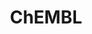---
layout: default
bigquery: https://console.cloud.google.com/bigquery?p=patents-public-data&d=ebi_chembl&page=dataset
citation: '"The ChEMBL database in 2017." Anna Gaulton, Anne Hersey, Michał Nowotka,
  A Patrícia Bento, Jon Chambers, David Mendez, Prudence Mutowo, Francis Atkinson,
  Louisa J Bellis, Elena Cibrián-Uhalte, Mark Davies, Nathan Dedman, Anneli Karlsson,
  María Paula Magariños, John P Overington, George Papadatos, Ines Smit, Andrew R
  Leach Nucleic acids Research (2017) 45 (Database Issue), D945-D954'
contributors: European Bioinformatics Institute
cost: None
description: ChEMBL Data is a manually curated database of small molecules used in
  drug discovery, including information about existing patented drugs.
documentation: 'schema: https://www.ebi.ac.uk/chembl/db_schema


  '
last_edit: 04/06/2022, 19:21:07
location: https://console.cloud.google.com/marketplace/product/google_patents_public_datasets/chembl
maintained_by: EMBL-EBI, an outstation of European Molecular Biology Laboratory
related_publications: '

  ChEMBL: towards direct deposition of bioassay data.


  Mendez D, Gaulton A, Bento AP, Chambers J, De Veij M, Félix E, Magariños MP, Mosquera
  JF, Mutowo P, Nowotka M, Gordillo-Marañón M, Hunter F, Junco L, Mugumbate G, Rodriguez-Lopez
  M, Atkinson F, Bosc N, Radoux CJ, Segura-Cabrera A, Hersey A, Leach AR.


  — Nucleic Acids Res. 2019; 47(D1):D930-D940. doi: 10.1093/nar/gky1075

  '
schema_fields:
- warning_description
- mc_target_accession
- dosed_ingredient
- l6
- cell_id
- caloha_id
- hrac_code
- warning_id
- src_assay_id
- mc_organism
- acd_logd
- value
- chirality
- pathway_key
- mol_irac_id
- pubmed_id
- component_id
- pchembl_value
- text_value
- mc_target_name
- bao_id
- status
- volume
- withdrawn_flag
- co_stem_id
- full_molformula
- downgraded
- parent_type
- tbl
- doi
- biocomp_id
- potential_duplicate
- hba
- go_id
- mechanism_of_action
- published_units
- met_id
- entity_id
- alert_id
- active_ingredient
- metabolite_record_id
- black_box_warning
- l1
- sei
- approval_date
- metref_id
- protclasssyn_id
- standard_inchi
- lle
- mol_frac_id
- assay_source
- accession
- parameter_type
- aspect
- bao_endpoint
- db_source
- annotation
- parent_id
- drug_product_flag
- acd_most_apka
- withdrawn_class
- res_stem_id
- standard_upper_value
- site_name
- as_id
- prodrug
- first_in_class
- who_extra
- l2
- enzyme_name
- applicant_full_name
- qudt_units
- chebi_par_id
- dosage_form
- cx_logp
- creation_date
- units
- curated_by
- cx_most_bpka
- substrate_record_id
- compound_name
- nda_type
- mw_freebase
- start_position
- cpd_str_alert_id
- tax_id
- natural_product
- usan_year
- homologue
- src_compound_id
- uberon_id
- l3
- alert_set_id
- ass_cls_map_id
- patent_expire_date
- innovator_company
- ap_id
- binding_site_comment
- mec_id
- standard_inchi_key
- hrac_class_id
- updated_on
- le
- warning_country
- compound_key
- db_version
- parenteral
- aidx
- path
- level5
- confidence_score
- target_desc
- ref_id
- molecular_species
- cell_source_tissue
- alogp
- stem_class
- acd_most_bpka
- parameter_value
- version
- authors
- activity_count
- parent_go_id
- domain_type
- label
- bto_id
- compsyn_id
- standard_type
- usan_stem
- efo_id
- publication_number
- title
- definition
- assay_tax_id
- therapeutic_flag
- src_id
- chembl_id
- full_mwt
- action_type
- targcomp_id
- ro3_pass
- warning_type
- assay_param_id
- short_name
- sitecomp_id
- level3_description
- assay_subcellular_fraction
- type
- cell_source_organism
- molregno
- class_type
- helm_notation
- l7
- parent_molregno
- journal
- ddd_value
- upper_value
- cx_logd
- drugind_id
- mc_tax_id
- ddd_id
- met_conversion
- disease_efficacy
- domain_id
- atc_code
- drug_substance_flag
- ddd_units
- assay_test_type
- ridx
- warning_class
- last_page
- direct_interaction
- toid
- cx_most_apka
- end_position
- site_id
- withdrawn_reason
- comp_class_id
- protein_class_id
- description
- level2
- patent_id
- confidence
- assay_type
- warning_year
- compd_id
- idx
- src_description
- variant_id
- level1
- oral
- availability_type
- cl_lincs_id
- pathway_id
- efo_term
- site_residues
- sequence_md5sum
- standard_units
- major_class
- actsm_id
- first_approval
- standard_value
- stat
- protein_class_synonym
- withdrawn_country
- frac_code
- class_level
- max_phase
- trade_name
- assay_category
- molsyn_id
- protein_class_desc
- bao_format
- cidx
- cell_name
- alert_name
- source_domain_id
- curation_comment
- warnref_id
- frac_class_id
- assay_desc
- issue
- l5
- selectivity_comment
- company
- route
- syn_type
- target_mapping
- tissue_id
- job_id
- assay_cell_type
- usan_stem_definition
- usan_stem_id
- tid
- entity_type
- irac_code
- year
- published_type
- topical
- polymer_flag
- stem
- molecular_mechanism
- withdrawn_year
- bei
- last_active
- cell_description
- mesh_heading
- usan_substem
- prediction_method
- enzyme_tid
- uo_units
- priority
- cell_ontology_id
- cellosaurus_id
- comments
- met_comment
- who_name
- structure_type
- smarts
- sequence
- result_flag
- aromatic_rings
- published_value
- std_act_id
- indref_id
- domain_description
- doc_type
- first_page
- doc_id
- hbd_lipinski
- previous_company
- isoform
- num_alerts
- source
- ddd_comment
- level2_description
- log_id
- canonical_smiles
- assay_strain
- delist_flag
- standard_text_value
- l8
- assay_organism
- mw_monoisotopic
- smid
- level3
- drug_record_id
- component_type
- max_phase_for_ind
- ref_url
- standard_flag
- acd_logp
- heavy_atoms
- strength
- irac_class_id
- ddd_admr
- targrel_id
- predbind_id
- country
- mutation
- patent_use_code
- num_lipinski_ro5_violations
- mesh_id
- mecref_id
- relationship
- level4
- normal_range_max
- record_id
- orig_description
- activity_comment
- updated_by
- synonyms
- formulation_id
- patent_no
- activity_id
- mechanism_comment
- related_tid
- molecule_type
- rgid
- domain_name
- clo_id
- component_synonym
- relationship_type
- subgroup
- l4
- data_validity_comment
- qed_weighted
- abstract
- cell_source_tax_id
- organism
- tid_fixed
- psa
- num_ro5_violations
- mc_target_type
- ingredient
- src_short_name
- prod_pat_id
- relation
- target_type
- mol_atc_id
- set_name
- assay_class_id
- ad_type
- hbd
- molfile
- comp_go_id
- name
- mol_hrac_id
- inorganic_flag
- oc_id
- level1_description
- hba_lipinski
- ref_type
- standard_relation
- rtb
- submission_date
- published_relation
- research_stem
- level4_description
- normal_range_min
- assay_id
- pref_name
- indication_class
- product_id
- active_molregno
- assay_tissue
- species_group_flag
- relationship_desc
shortname: chembl
tags:
- biotechnology
- health
- chemical
- bioinformatics
- medical
terms_of_use: CC BY-SA 3.0
title: ChEMBL
uuid: e232a192-965c-4ec9-904c-155b6dfe56c5
---